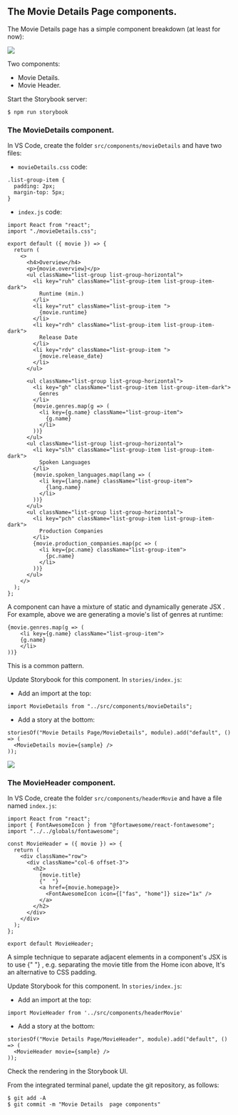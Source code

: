 ## The Movie Details Page components.

The Movie Details page has a simple component breakdown (at least for now):

![][moviecomponents]
 
Two components:

+ Movie Details.
+ Movie Header.

Start the Storybook server:
~~~
$ npm run storybook
~~~

### The MovieDetails component.

In VS Code, create the folder `src/components/movieDetails` and have two files:

+ `movieDetails.css` code:
~~~
.list-group-item {
  padding: 2px;
  margin-top: 5px;
}
~~~

+ `index.js` code:
~~~
import React from "react";
import "./movieDetails.css";

export default ({ movie }) => {
  return (
    <>
      <h4>Overview</h4>
      <p>{movie.overview}</p>
      <ul className="list-group list-group-horizontal">
        <li key="ruh" className="list-group-item list-group-item-dark">
          Runtime (min.)
        </li>
        <li key="rut" className="list-group-item ">
          {movie.runtime}
        </li>
        <li key="rdh" className="list-group-item list-group-item-dark">
          Release Date
        </li>
        <li key="rdv" className="list-group-item ">
          {movie.release_date}
        </li>
      </ul>

      <ul className="list-group list-group-horizontal">
        <li key="gh" className="list-group-item list-group-item-dark">
          Genres
        </li>
        {movie.genres.map(g => (
          <li key={g.name} className="list-group-item">
            {g.name}
          </li>
        ))}
      </ul>
      <ul className="list-group list-group-horizontal">
        <li key="slh" className="list-group-item list-group-item-dark">
          Spoken Languages
        </li>
        {movie.spoken_languages.map(lang => (
          <li key={lang.name} className="list-group-item">
            {lang.name}
          </li>
        ))}
      </ul>
      <ul className="list-group list-group-horizontal">
        <li key="pch" className="list-group-item list-group-item-dark">
          Production Companies
        </li>
        {movie.production_companies.map(pc => (
          <li key={pc.name} className="list-group-item">
            {pc.name}
          </li>
        ))}
      </ul>
    </>
  );
};
~~~
A component can have a mixture of static and dynamically generate JSX . For example, above we are generating a movie's list of genres at runtime:
~~~
{movie.genres.map(g => (
    <li key={g.name} className="list-group-item">
    {g.name}
    </li>
))}
~~~
This is a common pattern.

Update Storybook for this component. In `stories/index.js`:

+ Add an import at the top:
~~~
import MovieDetails from "../src/components/movieDetails";
~~~

+ Add a story at the bottom:
~~~
storiesOf("Movie Details Page/MovieDetails", module).add("default", () => (
  <MovieDetails movie={sample} />
));
~~~

![][detailsstory]

### The MovieHeader component.

In VS Code, create the folder `src/components/headerMovie` and have a file named `index.js`:
~~~
import React from "react";
import { FontAwesomeIcon } from "@fortawesome/react-fontawesome";
import "../../globals/fontawesome";

const MovieHeader = ({ movie }) => {
  return (
    <div className="row">
      <div className="col-6 offset-3">
        <h2>
          {movie.title}
          {"  "}
          <a href={movie.homepage}>
            <FontAwesomeIcon icon={["fas", "home"]} size="1x" />
          </a>
        </h2>
      </div>
    </div>
  );
};

export default MovieHeader;
~~~
A simple technique to separate adjacent elements in a component's JSX is to use {"  "} , e.g. separating the movie title from the Home icon above, It's an alternative to CSS padding.

Update Storybook for this component. In `stories/index.js`:

+ Add an import at the top:
~~~
import MovieHeader from '../src/components/headerMovie'
~~~

+ Add a story at the bottom:
~~~
storiesOf("Movie Details Page/MovieHeader", module).add("default", () => (
  <MovieHeader movie={sample} />
));
~~~

Check the rendering in the Storybook UI.

From the integrated terminal panel, update the git repository, as follows:
~~~
$ git add -A
$ git commit -m "Movie Details  page components"
~~~

[moviecomponents]: ./img/moviecomponents.png
[detailsstory]: ./img/detailstory.png